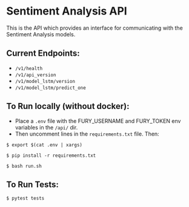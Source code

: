 # Sentiment Analysis API

This is the API which provides an interface for communicating with the Sentiment Analysis models.

## Current Endpoints:

- `/v1/health`
- `/v1/api_version`
- `/v1/model_lstm/version`
- `/v1/model_lstm/predict_one`

## To Run locally (without docker):
- Place a `.env` file with the FURY_USERNAME and FURY_TOKEN env variables in the `/api/` dir. 
- Then uncomment lines in the `requirements.txt` file. Then:

`$ export $(cat .env | xargs)`

`$ pip install -r requirements.txt`

`$ bash run.sh`

## To Run Tests:
`$ pytest tests`